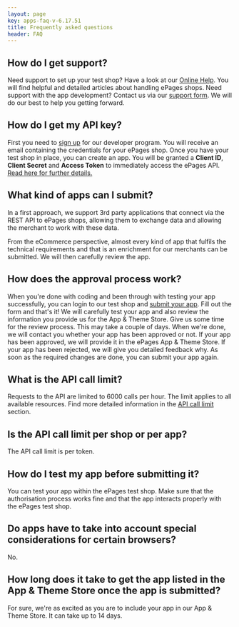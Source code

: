 ```yaml
---
layout: page
key: apps-faq-v-6.17.51
title: Frequently asked questions
header: FAQ
---
```


## How do I get support?

Need support to set up your test shop?
Have a look at our [Online Help](https://www.online-help-center.com/).
You will find helpful and detailed articles about handling ePages shops.
Need support with the app development?
Contact us via our [support form](https://developer.epages.com/support/).
We will do our best to help you getting forward.

## How do I get my API key?

First you need to [sign up](page:apps-overview#registration) for our developer program.
You will receive an email containing the credentials for your ePages shop.
Once you have your test shop in place, you can create an app.
You will be granted a **Client ID**, **Client Secret** and **Access Token** to immediately access the ePages API.
[Read here for further details.](page:apps-create)

## What kind of apps can I submit?

In a first approach, we support 3rd party applications that connect via the REST API to ePages shops, allowing them to exchange data and allowing the merchant to work with these data.

From the eCommerce perspective, almost every kind of app that fulfils the technical requirements and that is an enrichment for our merchants can be submitted.
We will then carefully review the app.

## How does the approval process work?

When you're done with coding and been through with testing your app successfully, you can login to our test shop and [submit your app](page:apps-submit).
Fill out the form and that's it!
We will carefully test your app and also review the information you provide us for the App & Theme Store.
Give us some time for the review process.
This may take a couple of days. When we're done, we will contact you whether your app has been approved or not.
If your app has been approved, we will provide it in the ePages App & Theme Store.
If your app has been rejected, we will give you detailed feedback why.
As soon as the required changes are done, you can submit your app again.

## What is the API call limit?

Requests to the API are limited to 6000 calls per hour.
The limit applies to all available resources.
Find more detailed information in the [API call limit](page:apps-api-call-limit) section.

## Is the API call limit per shop or per app?

The API call limit is per token.

## How do I test my app before submitting it?

You can test your app within the ePages test shop.
Make sure that the authorisation process works fine and that the app interacts properly with the ePages test shop.

## Do apps have to take into account special considerations for certain browsers?

No.

## How long does it take to get the app listed in the App & Theme Store once the app is submitted?

For sure, we're as excited as you are to include your app in our App & Theme Store.
It can take up to 14 days.
